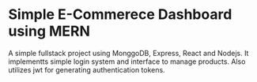 # Simple E-Commerece Dashboard using MERN

A simple fullstack project using MonggoDB, Express, React and Nodejs. It implementts simple login system and interface to manage products. Also utilizes jwt for generating authentication tokens.

